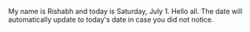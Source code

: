 My name is Rishabh and today is Saturday, July 1. Hello all. The date will automatically update to today's date in case you did not notice.
